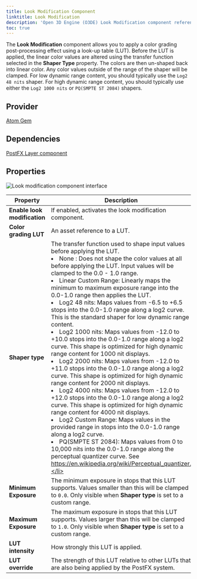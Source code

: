 ```yaml
---
title: Look Modification Component
linktitle: Look Modification
description: 'Open 3D Engine (O3DE) Look Modification component reference.'
toc: true
---
```


The **Look Modification** component allows you to apply a color grading post-processing effect using a look-up table (LUT). Before the LUT is applied, the linear color values are altered using the transfer function selected in the **Shaper Type** property. The colors are then un-shaped back into linear color. Any color values outside of the range of the shaper will be clamped. For low dynamic range content, you should typically use the `Log2 48 nits` shaper. For high dynamic range content, you should typically use either the `Log2 1000 nits` or `PQ(SMPTE ST 2084)` shapers.


## Provider ##

[Atom Gem](/docs/user-guide/gems/reference/rendering/atom/atom/)

## Dependencies

[PostFX Layer component](postfx-layer)

## Properties

![Look modification component interface](/images/user-guide/components/reference/atom/look-modification/component.png)

| Property | Description | Value | Default |
| - | - | - | - |
| **Enable look modification** | If enabled, activates the look modification component. | Boolean | `Disabled` |
| **Color grading LUT** | An asset reference to a LUT. | LUT Asset | `None` |
| **Shaper type** | The transfer function used to shape input values before applying the LUT.<li>None : Does not shape the color values at all before applying the LUT. Input values will be clamped to the 0.0 - 1.0 range.</li><li>Linear Custom Range: Linearly maps the minimum to maximum exposure range into the 0.0-1.0 range then applies the LUT.</li><li>Log2 48 nits: Maps values from -6.5 to +6.5 stops into the 0.0-1.0 range along a log2 curve. This is the standard shaper for low dynamic range content.</li><li>Log2 1000 nits: Maps values from -12.0 to +10.0 stops into the 0.0-1.0 range along a log2 curve. This shape is optimized for high dynamic range content for 1000 nit displays.</li><li>Log2 2000 nits: Maps values from -12.0 to +11.0 stops into the 0.0-1.0 range along a log2 curve. This shape is optimized for high dynamic range content for 2000 nit displays.</li><li>Log2 4000 nits: Maps values from -12.0 to +12.0 stops into the 0.0-1.0 range along a log2 curve. This shape is optimized for high dynamic range content for 4000 nit displays.</li><li>Log2 Custom Range: Maps values in the provided range in stops into the 0.0-1.0 range along a log2 curve.</li><li>PQ(SMPTE ST 2084): Maps values from 0 to 10,000 nits into the 0.0-1.0 range along the perceptual quantizer curve. See https://en.wikipedia.org/wiki/Perceptual_quantizer.</li>|`None`,<br><nobr>`Linear Custom Range`</nobr>,<br>`Log2 48 nits`,<br>`Log2 1000 nits`,<br>`Log2 2000 nits`,<br>`Log2 4000 nits`,<br>`Log2 Custom Range`,<br>`PQ(SMPTE ST 2084)`|`None`|
| **Minimum Exposure** | The minimum exposure in stops that this LUT supports. Values smaller than this will be clamped to `0.0`. Only visible when **Shaper type** is set to a custom range. | -50.0 - 0.0 | `-6.5` |
| **Maximum Exposure** | The maximum exposure in stops that this LUT supports. Values larger than this will be clamped to `1.0`. Only visible when **Shaper type** is set to a custom range. | 0.0 - 50.0 | `6.5` |
| **LUT intensity** | How strongly this LUT is applied. | 0.0 - 1.0 | `1.0` |
| **LUT override** | The strength of this LUT relative to other LUTs that are also being applied by the PostFX system. | 0.0 - 1.0 | `1.0` |